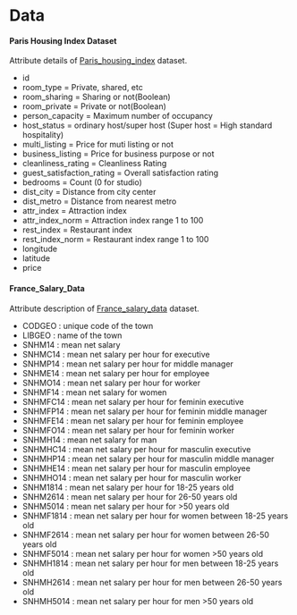 # Data
#### Paris Housing Index Dataset
Attribute details of [Paris_housing_index](Paris_housing_index.xlsx) dataset.
- id
- room_type = Private, shared, etc
- room_sharing = Sharing or not(Boolean)
- room_private = Private or not(Boolean)
- person_capacity = Maximum number of occupancy
- host_status = ordinary host/super host (Super host = High standard hospitality)
- multi_listing = Price for muti listing or not
- business_listing = Price for business purpose or not
- cleanliness_rating = Cleanliness Rating
- guest_satisfaction_rating = Overall satisfaction rating
- bedrooms = Count (0 for studio)
- dist_city = Distance from city center
- dist_metro = Distance from nearest metro
- attr_index = Attraction index
- attr_index_norm = Attraction index range 1 to 100
- rest_index = Restaurant index
- rest_index_norm = Restaurant index range 1 to 100
- longitude
- latitude
- price


#### France_Salary_Data 
Attribute description of [France_salary_data](France_Salary_Data.xlsx) dataset.
- CODGEO : unique code of the town
- LIBGEO : name of the town
- SNHM14 : mean net salary
- SNHMC14 : mean net salary per hour for executive
- SNHMP14 : mean net salary per hour for middle manager
- SNHME14 : mean net salary per hour for employee
- SNHMO14 : mean net salary per hour for worker
- SNHMF14 : mean net salary for women
- SNHMFC14 : mean net salary per hour for feminin executive
- SNHMFP14 : mean net salary per hour for feminin middle manager
- SNHMFE14 : mean net salary per hour for feminin employee
- SNHMFO14 : mean net salary per hour for feminin worker
- SNHMH14 : mean net salary for man
- SNHMHC14 : mean net salary per hour for masculin executive
- SNHMHP14 : mean net salary per hour for masculin middle manager
- SNHMHE14 : mean net salary per hour for masculin employee
- SNHMHO14 : mean net salary per hour for masculin worker
- SNHM1814 : mean net salary per hour for 18-25 years old
- SNHM2614 : mean net salary per hour for 26-50 years old
- SNHM5014 : mean net salary per hour for >50 years old
- SNHMF1814 : mean net salary per hour for women between 18-25 years old
- SNHMF2614 : mean net salary per hour for women between 26-50 years old
- SNHMF5014 : mean net salary per hour for women >50 years old
- SNHMH1814 : mean net salary per hour for men between 18-25 years old
- SNHMH2614 : mean net salary per hour for men between 26-50 years old
- SNHMH5014 : mean net salary per hour for men >50 years old